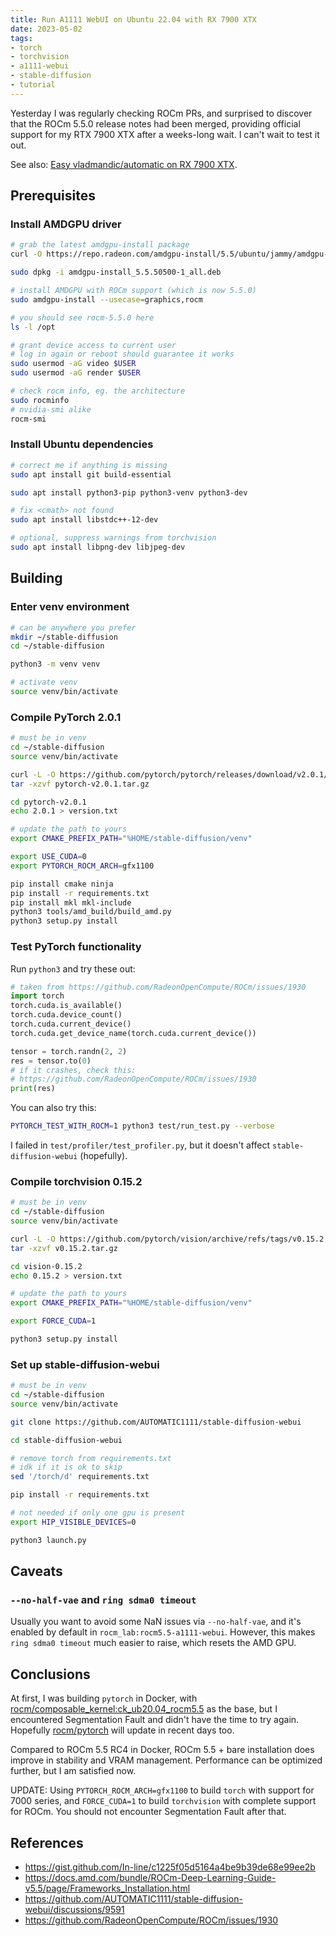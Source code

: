 ```yaml
---
title: Run A1111 WebUI on Ubuntu 22.04 with RX 7900 XTX
date: 2023-05-02
tags:
- torch
- torchvision
- a1111-webui
- stable-diffusion
- tutorial
---
```


Yesterday I was regularly checking ROCm PRs, and surprised to discover that the ROCm 5.5.0 release notes had been merged, providing official support for my RTX 7900 XTX after a weeks-long wait. I can't wait to test it out.

See also: [Easy vladmandic/automatic on RX 7900 XTX](https://are-we-gfx1100-yet.github.io/post/automatic/).

## Prerequisites

### Install AMDGPU driver

```bash
# grab the latest amdgpu-install package
curl -O https://repo.radeon.com/amdgpu-install/5.5/ubuntu/jammy/amdgpu-install_5.5.50500-1_all.deb

sudo dpkg -i amdgpu-install_5.5.50500-1_all.deb

# install AMDGPU with ROCm support (which is now 5.5.0)
sudo amdgpu-install --usecase=graphics,rocm

# you should see rocm-5.5.0 here
ls -l /opt

# grant device access to current user
# log in again or reboot should guarantee it works
sudo usermod -aG video $USER
sudo usermod -aG render $USER

# check rocm info, eg. the architecture
sudo rocminfo
# nvidia-smi alike
rocm-smi
```

### Install Ubuntu dependencies

```bash
# correct me if anything is missing
sudo apt install git build-essential

sudo apt install python3-pip python3-venv python3-dev

# fix <cmath> not found
sudo apt install libstdc++-12-dev

# optional, suppress warnings from torchvision
sudo apt install libpng-dev libjpeg-dev
```

## Building

### Enter venv environment

```bash
# can be anywhere you prefer
mkdir ~/stable-diffusion
cd ~/stable-diffusion

python3 -m venv venv

# activate venv
source venv/bin/activate
```

### Compile PyTorch 2.0.1

```bash
# must be in venv
cd ~/stable-diffusion
source venv/bin/activate

curl -L -O https://github.com/pytorch/pytorch/releases/download/v2.0.1/pytorch-v2.0.1.tar.gz
tar -xzvf pytorch-v2.0.1.tar.gz

cd pytorch-v2.0.1
echo 2.0.1 > version.txt

# update the path to yours
export CMAKE_PREFIX_PATH="%HOME/stable-diffusion/venv"

export USE_CUDA=0
export PYTORCH_ROCM_ARCH=gfx1100

pip install cmake ninja
pip install -r requirements.txt
pip install mkl mkl-include
python3 tools/amd_build/build_amd.py
python3 setup.py install
```

### Test PyTorch functionality

Run `python3` and try these out:

```python
# taken from https://github.com/RadeonOpenCompute/ROCm/issues/1930
import torch
torch.cuda.is_available()
torch.cuda.device_count()
torch.cuda.current_device()
torch.cuda.get_device_name(torch.cuda.current_device())

tensor = torch.randn(2, 2)
res = tensor.to(0)
# if it crashes, check this:
# https://github.com/RadeonOpenCompute/ROCm/issues/1930
print(res)
```

You can also try this:

```bash
PYTORCH_TEST_WITH_ROCM=1 python3 test/run_test.py --verbose
```

I failed in `test/profiler/test_profiler.py`, but it doesn't affect `stable-diffusion-webui` (hopefully).

### Compile torchvision 0.15.2

```bash
# must be in venv
cd ~/stable-diffusion
source venv/bin/activate

curl -L -O https://github.com/pytorch/vision/archive/refs/tags/v0.15.2.tar.gz
tar -xzvf v0.15.2.tar.gz

cd vision-0.15.2
echo 0.15.2 > version.txt

# update the path to yours
export CMAKE_PREFIX_PATH="%HOME/stable-diffusion/venv"

export FORCE_CUDA=1

python3 setup.py install
```

### Set up stable-diffusion-webui

```bash
# must be in venv
cd ~/stable-diffusion
source venv/bin/activate

git clone https://github.com/AUTOMATIC1111/stable-diffusion-webui

cd stable-diffusion-webui

# remove torch from requirements.txt
# idk if it is ok to skip
sed '/torch/d' requirements.txt

pip install -r requirements.txt

# not needed if only one gpu is present
export HIP_VISIBLE_DEVICES=0

python3 launch.py
```

## Caveats

### `--no-half-vae` and `ring sdma0 timeout`

Usually you want to avoid some NaN issues via `--no-half-vae`, and it's enabled by default in `rocm_lab:rocm5.5-a1111-webui`. However, this makes `ring sdma0 timeout` much easier to raise, which resets the AMD GPU.

## Conclusions

At first, I was building `pytorch` in Docker, with [rocm/composable_kernel:ck_ub20.04_rocm5.5](https://hub.docker.com/layers/rocm/composable_kernel/ck_ub20.04_rocm5.5/images/sha256-7ecc3b5e2e0104a58188ab5f26085c31815d2ed03955d66b805fc10d9e1f6873?context=explore) as the base, but I encountered Segmentation Fault and didn't have the time to try again. Hopefully [rocm/pytorch](https://hub.docker.com/r/rocm/pytorch) will update in recent days too.

Compared to ROCm 5.5 RC4 in Docker, ROCm 5.5 + bare installation does improve in stability and VRAM management. Performance can be optimized further, but I am satisfied now.

UPDATE: Using `PYTORCH_ROCM_ARCH=gfx1100` to build `torch` with support for 7000 series, and `FORCE_CUDA=1` to build `torchvision` with complete support for ROCm. You should not encounter Segmentation Fault after that.

## References

* https://gist.github.com/In-line/c1225f05d5164a4be9b39de68e99ee2b
* https://docs.amd.com/bundle/ROCm-Deep-Learning-Guide-v5.5/page/Frameworks_Installation.html
* https://github.com/AUTOMATIC1111/stable-diffusion-webui/discussions/9591
* https://github.com/RadeonOpenCompute/ROCm/issues/1930
